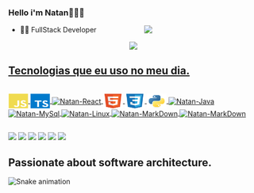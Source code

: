 ### Hello i'm Natan🐱‍🚀🖖

<img align='right' src="https://media.giphy.com/media/M9gbBd9nbDrOTu1Mqx/giphy.gif" width="230">

-  &#128104;&#8205;&#128187; FullStack Developer




<div align="center">
  <a href="https://github.com/NatanMoura085">
  <img align="center"  src="https://github-readme-stats.vercel.app/api?username=NatanMoura085&show_icons=true&theme=dark&include_all_commits=true&count_private=true"/>
</div>
 

  ## Tecnologias que eu uso no meu dia.
  <div style="display: inline_block"><br>
  <img align="center" alt="Natan-Js" height="30" width="40" src="https://raw.githubusercontent.com/devicons/devicon/master/icons/javascript/javascript-plain.svg">
  <img align="center" alt="Natan-Ts" height="30" width="40" src="https://raw.githubusercontent.com/devicons/devicon/master/icons/typescript/typescript-plain.svg">
  <img align="center" alt="Natan-React" height="30" width="40" src="https://cdn.jsdelivr.net/gh/devicons/devicon/icons/react/react-original-wordmark.svg">
  <img align="center" alt="Natan-HTML" height="30" width="40" src="https://raw.githubusercontent.com/devicons/devicon/master/icons/html5/html5-original.svg">
  <img align="center" alt="Natan-CSS" height="30" width="40" src="https://raw.githubusercontent.com/devicons/devicon/master/icons/css3/css3-original.svg">
  <img align="center" alt="Natan-Python" height="30" width="40" src="https://raw.githubusercontent.com/devicons/devicon/master/icons/python/python-original.svg">
  <img align="center" alt="Natan-Java" height="30" width="40" src="https://user-images.githubusercontent.com/99056912/152837219-177a53ff-a314-4249-9727-957960c6ad74.svg">
    <img align="center" alt="Natan-MySql" height="30" width="40" src="https://cdn.jsdelivr.net/gh/devicons/devicon/icons/mysql/mysql-original-wordmark.svg">
     <img align="center" alt="Natan-Linux" height="30" width="40" src="https://cdn.jsdelivr.net/gh/devicons/devicon/icons/linux/linux-original.svg">
    <img align="center" alt="Natan-MarkDown" height="30" width="40" src="https://cdn.jsdelivr.net/gh/devicons/devicon/icons/markdown/markdown-original.svg">
    <img align="center" alt="Natan-MarkDown" height="30" width="40" src="https://cdn.jsdelivr.net/gh/devicons/devicon/icons/spring/spring-original-wordmark.svg">
    
    
</div>  
  
  ##
<div> 
  <a href="https://us05web.zoom.us/j/9424966585?pwd=ckt2aTQ4VFFmMS9PTUdXcWR4bGRHQT09" target="_blank"><img src="https://img.shields.io/badge/Zoom-2D8CFF?style=for-the-badge&logo=zoom&logoColor=white" target="_blank"></a>
  <a href="https://instagram.com/rafaballerini" target="_blank"><img src="https://img.shields.io/badge/-Instagram-%23E4405F?style=for-the-badge&logo=instagram&logoColor=white" target="_blank"></a>
 	<a href="https://wa.me/558588682945" target="_blank"><img src="https://img.shields.io/badge/WhatsApp-25D366?style=for-the-badge&logo=whatsapp&logoColor=white" target="_blank"></a>
 <a href="https://discord.gg/wagxzStdcR" target="_blank"><img src="https://img.shields.io/badge/Discord-7289DA?style=for-the-badge&logo=discord&logoColor=white" target="_blank"></a> 
  <a href = "mailto:contatomouranatan933@gmail.com"><img src="https://img.shields.io/badge/Gmail-D14836?style=for-the-badge&logo=gmail&logoColor=white" target="_blank"></a>
  <a href="https://www.linkedin.com/in/natan-moura%F0%9F%92%BB-23a555219/" target="_blank"><img src="https://img.shields.io/badge/-LinkedIn-%230077B5?style=for-the-badge&logo=linkedin&logoColor=white" target="_blank"></a> 
  
</div>
  
  ## Passionate about software architecture.
  
  ![Snake animation](https://github.com/NatanMoura085/NatanMoura085/blob/output/github-contribution-grid-snake.svg)
 

  
  
